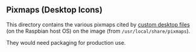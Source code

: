 ## Pixmaps (Desktop Icons)

This directory contains the various pixmaps cited by [custom desktop files](https://github.com/sakaki-/raspbian-nspawn-64/tree/master/local-share-applications)
(on the Raspbian host OS) on the image (from `/usr/local/share/pixmaps`).

They would need packaging for production use.
